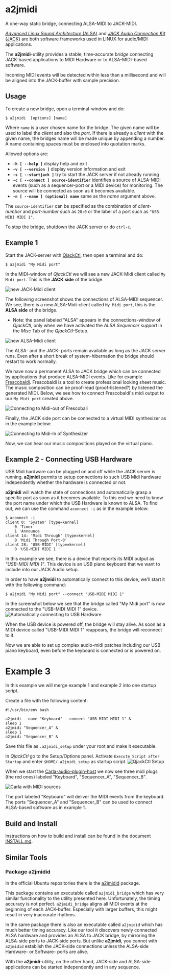 # a2jmidi

A one-way static bridge, connecting ALSA-MIDI to JACK-MIDI.

[_Advanced Linux Sound Architecture_ (ALSA)](https://alsa-project.org/) 
and
[_JACK Audio Connection Kit_ (JACK)](https://jackaudio.org/)
are both software frameworks used in LINUX for audio/MIDI applications.

The __a2jmidi__-utility provides a stable, time-accurate _bridge_ connecting
JACK-based applications
to MIDI Hardware or to ALSA-MIDI-based software. 

Incoming MIDI events will be detected within less than a millisecond 
and will be aligned into the JACK-buffer 
with sample precision. 

## Usage
To create a new bridge, open a terminal-window and do:

```console
$ a2jmidi  [options] [name]
```
Where `name` is a user chosen name for the bridge.
The given name will be used to label the _client_ and also the _port_. If there is already a
_client_ with the given name, the bridges name will be made unique by appending a number.
A name containing spaces must be enclosed into quotation marks.

Allowed options are:

- __`-h [ --help ]`__ display help and exit
- __`-v [ --version ]`__ display version information and exit
- __`-s [ --startjack ]`__ try to start the JACK server if not already running
- __`-c [ --connect ] source-identifier`__ identifies a source of ALSA-MIDI events (such as a sequencer-port
  or a MIDI device) for monitoring. The source will be connected as soon as it becomes available.
- __`-n [ --name ] (optional) name`__ same as the _name_ argument above. 
  
The `source-identifier` can be specified as the combination of _client-number_ and _port-number_
such as `28:0` or the label of a port such as `"USB-MIDI MIDI 1"`.

To stop the bridge, shutdown the JACK server or do `ctrl-c`.

## Example 1 
Start the JACK-server with [QjackCtl](https://qjackctl.sourceforge.io/),
then open a terminal and do: 

```console
$ a2jmidi "My Midi port"
```
In the MIDI-window of _QjackCtl_ we will see a new JACK-Midi client called `My Midi port`.
This is the __JACK side__ of the bridge.

![new JACK-Midi client](doc/img/screenshot03.png "new JACK-Midi client")   
 
The following screenshot shows the connections of ALSA-MIDI sequencer.
We see, there is a new ALSA-Midi-client called `My Midi port`, this is the 
__ALSA side__ of the bridge.
 
- Note: the panel labeled "ALSA" appears in the connections-window 
of _QjackCtl_, only when we have 
activated the _ALSA Sequencer support_ in the _Misc_ Tab of the _QjackCtl_-Setup.

![new ALSA-Midi client](doc/img/screenshot02.png "new ALSA-Midi client")

The ALSA- and the JACK- ports remain available as long as the  JACK server 
runs. Even after a short break of system-hibernation the bridge should restart
to work normally.

We have now a permanent ALSA to JACK bridge which
can be connected by applications that produce ALSA-MIDI events. Like
for example [Frescobaldi](https://www.frescobaldi.org/). Frescobaldi is a 
tool to create professional looking sheet music. The music composition can be proof-read 
(proof-listened?) by listened the generated MIDI.
Below, we see how to connect Frescobaldi's midi output to 
our `My Midi port` created above.

![Connecting to Midi-out of Frescobali](doc/img/frescobaldi.png "Connecting to Midi-out of Frescobali")

Finally, the JACK side port can be connected to a virtual MIDI synthesizer as in the example below:

![Connecting to Midi-In of Synthesizer](doc/img/screenshot05.png "Connecting to Midi-In of Synthesizer")

Now, we can hear our music compositions played on the virtual piano.

## Example 2 - Connecting USB Hardware

USB Midi hardware can be plugged on and off while the JACK server is running. 
__a2jmidi__ permits to setup connections to such USB Midi hardware independently
whether the hardware is connected or not.
 
__a2jmidi__ will watch the state of connections and automatically grasp a specific 
port as soon as it becomes available. To this end we need to know the port name 
under which the USB Hardware is known to ALSA. To find out, we can use
the command `aconnect -i` as in the example below:
```console
$ aconnect -i
client 0: 'System' [type=kernel]
    0 'Timer           '
    1 'Announce        '
client 14: 'Midi Through' [type=kernel]
    0 'Midi Through Port-0'
client 28: 'USB-MIDI' [type=kernel]
    0 'USB-MIDI MIDI 1 '
```
In this example we see, there is a device that
reports its MIDI output as _"USB-MIDI MIDI 1"_. 
This device is an USB piano keyboard that we want to 
include into our JACK Audio setup.

In order to have __a2jmidi__ to automatically 
connect to this device, we'll start it with the following command:
```console
$ a2jmidi "My Midi port" --connect "USB-MIDI MIDI 1"
```
In the screenshot below we see that the bridge called "My Midi port" 
is now connected to the "USB-MIDI MIDI 1" device.
![Automatically connecting to USB Hardware](doc/img/screenshot06.png "Automatically connecting to USB Hardware")

When the USB device is powered off, the bridge will stay alive. As soon as 
a MIDI device called "USB-MIDI MIDI 1" reappears, the bridge will reconnect to it.

Now we are able to set up complex audio-midi patches including our
USB piano keyboard, even 
before the keyboard is connected or is powered on.

# Example 3

In this example we will merge example 1 and example 2 into one
startup script.   

Create a file with the following content:
```shell script
#!/usr/bin/env bash

a2jmidi --name "Keyboard" --connect "USB-MIDI MIDI 1" & 
sleep 1
a2jmidi "Sequencer_A" & 
sleep 1 
a2jmidi "Sequencer_B" &  

```
Save this file as `.a2jmidi_setup` under your root and make it executable.

In _QjackCtl_ go to the Setup/Options panel. Activate `Execute Script after Startup`
and enter `$HOME/.a2jmidi_setup` as startup script.
![QjackCtl Setup](doc/img/screenshot08.png "QjackCtl Setup")

When we start the
[Carla-audio-plugin-host](https://github.com/falkTX/Carla)
we now see three midi plugs (the red ones) labeled "Keyboard", "Sequencer_A", "Sequencer_B".

![Carla with MIDI sources](doc/img/screenshot07.png "Carla with MIDI sources")

The port labeled "Keyboard" will deliver the MIDI events from the keyboard.
The ports  "Sequencer_A" and "Sequencer_B" can be used to connect ALSA-based software as in example 1.

## Build and Install

Instructions on how to build and install can be found
in the document [INSTALL.md](INSTALL.md).

## Similar Tools

### Package a2jmidid

In the official Ubuntu repositories 
there is the [a2jmidid](https://packages.ubuntu.com/groovy/a2jmidid) package.

This package contains an executable called `a2jmidi_bridge` which has very 
similar functionality to
the utility presented here. 
Unfortunately, the timing accuracy is not perfect. `a2jmidi_bridge` aligns 
all MIDI events at the beginning 
of each JACK-buffer. Especially with larger buffers, this might result in very inaccurate 
rhythms. 

In the same package there is also an executable called `a2jmidid` which
has much better timing accuracy. Like our tool it discovers newly connected ALSA hardware
and provides an ALSA to JACK bridge, by mirroring the ALSA-side ports to JACK-side ports.
But unlike __a2jmidi__, you cannot with `a2jmidid` establish the JACK-side connections 
unless the ALSA-side Hardware- or Software- ports are alive. 

With the __a2jmidi__-utility, on the other hand, JACK-side and ALSA-side applications 
can be started independently and in any sequence.

